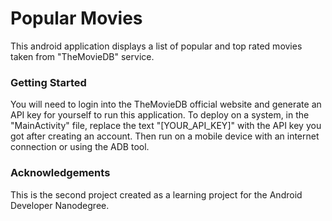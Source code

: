 # Popular Movies

This android application displays a list of popular and top rated movies taken from "TheMovieDB" service.


### Getting Started

You will need to login into the TheMovieDB official website and generate an API key for yourself to run this application.
To deploy on a system, in the "MainActivity" file, replace the text "[YOUR_API_KEY]" with the API key you got after creating an account. 
Then run on a mobile device with an internet connection or using the ADB tool. 


### Acknowledgements

This is the second project created as a learning project for the Android Developer Nanodegree. 